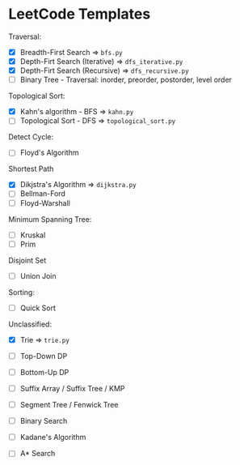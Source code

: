 # LeetCode Templates

Traversal:
- [X] Breadth-First Search => `bfs.py`
- [X] Depth-Firt Search (Iterative) => `dfs_iterative.py`
- [X] Depth-Firt Search (Recursive) => `dfs_recursive.py`
- [ ] Binary Tree - Traversal: inorder, preorder, postorder, level order

Topological Sort:
- [X] Kahn's algorithm - BFS => `kahn.py`
- [ ] Topological Sort - DFS => `topological_sort.py`

Detect Cycle:
- [ ] Floyd's Algorithm

Shortest Path
- [X] Dikjstra's Algorithm => `dijkstra.py`
- [ ] Bellman-Ford
- [ ] Floyd-Warshall

Minimum Spanning Tree:
- [ ] Kruskal
- [ ] Prim

Disjoint Set
- [ ] Union Join 

Sorting:
- [ ] Quick Sort


Unclassified:
- [X] Trie => `trie.py`
- [ ] Top-Down DP
- [ ] Bottom-Up DP
- [ ] Suffix Array / Suffix Tree / KMP
- [ ] Segment Tree / Fenwick Tree
- [ ] Binary Search
- [ ] Kadane's Algorithm
- [ ] A* Search

